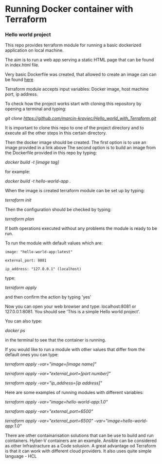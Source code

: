 # Running Docker container with Terraform
### Hello world project

This repo provides terraform module for running a basic dockerized application on local machine.

The aim is to run a web app serving a static HTML page that can be found in index.html file.

Very basic Dockerfile was created, that allowed to create an image can can be found [here](https://hub.docker.com/repository/docker/marcinkraviec/hello-world-app)

Terraform module accepts input variables: Docker image, host machine port, ip address.

To check how the project works start with cloning this repository by opening a terminal and typing:

*git clone https://github.com/marcin-kraviec/Hello_world_with_Terraform.git*

It is important to clone this repo to one of the project directory and to execute all the other steps in this certain directory.

Then the docker image should be created. 
The first option is to use an image provided in a link above
The second option is to build an image from the Dockerfile provided in this repo by typing:

*docker build -t [image tag]*

for example: 

*docker build -t hello-world-app .*

When the image is created terraform module can be set up by typing:

*terraform init*

Then the configuration should be checked by typing:

*terraform plan*

If both operations executed without any problems the module is ready to be run. 

To run the module with default values which are:
    
    image: "hello-world-app:latest"
    
    external_port: 8081
    
    ip_address: "127.0.0.1" (localhost)

type:

*terraform apply* 

and then confirm the action by typing 'yes'

Now you can open your web browser and type: localhost:8081 or 127.0.0.1:8081.
You should see 'This is a simple Hello world project'.

You can also type:

*docker ps* 

in the terminal to see that the container is running.

If you would like to run a module with other values that differ from the default ones you can type:

*terraform apply -var="image=[image name]"* 

*terraform apply -var="external_port=[port number]"*

*terraform apply -var="ip_address=[ip address]"*

Here are some examples of running modules with different variables:

*terraform apply -var="image=hello-world-app:1.0"*

*terraform apply -var="external_port=6500"*

*terraform apply -var="external_port=6500" -var="image=hello-world-app:1.0"*

There are other containarisation solutions that can be use to build and run cointainers. Hyber-V containers are an example.
Ansible can be considered as other Infrastracture as a Code solusion.
A great advantage od Terraform is that it can work with different cloud providers. It also uses quite simple language - HCL